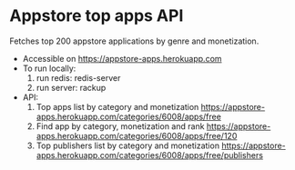 Appstore top apps API
=============================
Fetches top 200 appstore applications by genre and monetization.

* Accessible on https://appstore-apps.herokuapp.com
* To run locally:
  1. run redis: redis-server
  2. run server: rackup
* API:
  1. Top apps list by category and monetization
    https://appstore-apps.herokuapp.com/categories/6008/apps/free
  2. Find app by category, monetization and rank
    https://appstore-apps.herokuapp.com/categories/6008/apps/free/120
  2. Top publishers list by category and monetization
    https://appstore-apps.herokuapp.com/categories/6008/apps/free/publishers